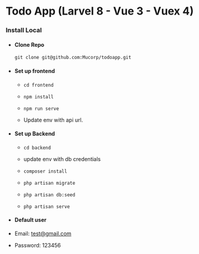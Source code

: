 # Todo App (Larvel 8 - Vue 3 - Vuex 4)

### Install Local
- #### Clone Repo

	`git clone git@github.com:Mucorp/todoapp.git`

- #### Set up frontend
	- `cd frontend`
	
	- `npm install`
	
	- `npm run serve`
	
	- Update env with api url.
- #### Set up Backend
	- `cd backend`
  
  - update env with db credentials
  - `composer install`
  
  - `php artisan migrate`
  
  - `php artisan db:seed`
  
  - `php artisan serve`
	
 - #### Default user
  - Email: test@gmail.com
  - Password: 123456
